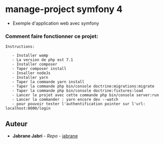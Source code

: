 # manage-project symfony 4

* Exemple d'application web avec symfony

### Comment faire fonctionner ce projet:

```
Instructions:
 
   - Installer wamp
   - La version de php est 7.1
   - Installer composer
   - Taper composer install
   - Insaller nodeJs
   - Installer yarn
   - Taper la commande yarn install
   - Taper la commande php bin/console doctrine:migrations:migrate
   - Taper la commande php bin/console doctrine:fixtures:load
   - Lancer le projet avec cette commande php bin/console server:run
   - Lancer la commander : yarn encore dev --watch
   - pour pouvoir tester l'authentification pointer sur l'url: localhost:8000/login

```

## Auteur

* **Jabrane Jabri** - *Repo* - [jabrane](https://github.com/jjab2020)
